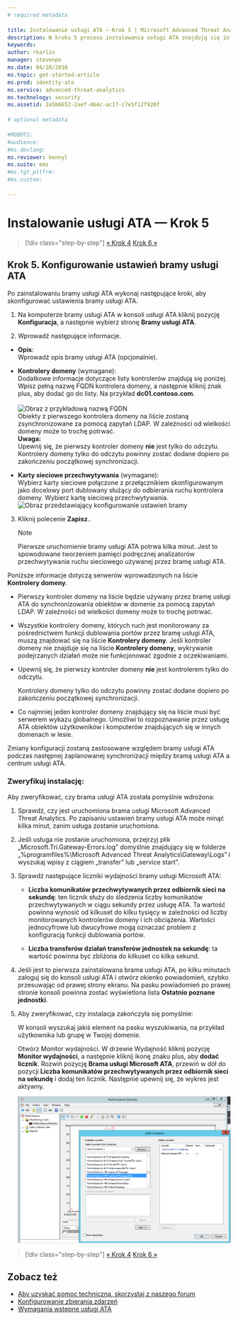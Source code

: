 ```yaml
---
# required metadata

title: Instalowanie usługi ATA — Krok 5 | Microsoft Advanced Threat Analytics
description: W kroku 5 procesu instalowania usługi ATA znajdują się informacje ułatwiające skonfigurowanie ustawień bramy usługi ATA.
keywords:
author: rkarlin
manager: stevenpo
ms.date: 04/28/2016
ms.topic: get-started-article
ms.prod: identity-ata
ms.service: advanced-threat-analytics
ms.technology: security
ms.assetid: 2a5b6652-2aef-464c-ac17-c7e5f12f920f

# optional metadata

#ROBOTS:
#audience:
#ms.devlang:
ms.reviewer: bennyl
ms.suite: ems
#ms.tgt_pltfrm:
#ms.custom:

---
```


# Instalowanie usługi ATA — Krok 5

>[!div class="step-by-step"]
[« Krok 4](install-ata-step4.md)
[Krok 6 »](install-ata-step6.md)


## Krok 5. Konfigurowanie ustawień bramy usługi ATA
Po zainstalowaniu bramy usługi ATA wykonaj następujące kroki, aby skonfigurować ustawienia bramy usługi ATA.

1.  Na komputerze bramy usługi ATA w konsoli usługi ATA kliknij pozycję **Konfiguracja**, a następnie wybierz stronę **Bramy usługi ATA**.

2.  Wprowadź następujące informacje.



  - **Opis**: <br>Wprowadź opis bramy usługi ATA (opcjonalnie).
  - **Kontrolery domeny** (wymagane): <br>Dodatkowe informacje dotyczące listy kontrolerów znajdują się poniżej.<br>Wpisz pełną nazwę FQDN kontrolera domeny, a następnie kliknij znak plus, aby dodać go do listy. Na przykład **dc01.contoso.com**.<br /><br />![Obraz z przykładową nazwą FQDN](media/ATAGWDomainController.png)<br>Obiekty z pierwszego kontrolera domeny na liście zostaną zsynchronizowane za pomocą zapytań LDAP. W zależności od wielkości domeny może to trochę potrwać.<br>
  **Uwaga:** <br>Upewnij się, że pierwszy kontroler domeny **nie** jest tylko do odczytu. Kontrolery domeny tylko do odczytu powinny zostać dodane dopiero po zakończeniu początkowej synchronizacji.<br>


 - **Karty sieciowe przechwytywania** (wymagane):<br>Wybierz karty sieciowe połączone z przełącznikiem skonfigurowanym jako docelowy port dublowany służący do odbierania ruchu kontrolera domeny. Wybierz kartę sieciową przechwytywania.
    ![Obraz przedstawiający konfigurowanie ustawień bramy](media/ATA-Config-GW-Settings.jpg)

3.  Kliknij polecenie **Zapisz**..

    > [!NOTE]
    > Pierwsze uruchomienie bramy usługi ATA potrwa kilka minut. Jest to spowodowane tworzeniem pamięci podręcznej analizatorów przechwytywania ruchu sieciowego używanej przez bramę usługi ATA.

Poniższe informacje dotyczą serwerów wprowadzonych na liście **Kontrolery domeny**.

-   Pierwszy kontroler domeny na liście będzie używany przez bramę usługi ATA do synchronizowania obiektów w domenie za pomocą zapytań LDAP. W zależności od wielkości domeny może to trochę potrwać.

-   Wszystkie kontrolery domeny, których ruch jest monitorowany za pośrednictwem funkcji dublowania portów przez bramę usługi ATA, muszą znajdować się na liście **Kontrolery domeny**. Jeśli kontroler domeny nie znajduje się na liście **Kontrolery domeny**, wykrywanie podejrzanych działań może nie funkcjonować zgodnie z oczekiwaniami.

-   Upewnij się, że pierwszy kontroler domeny **nie** jest kontrolerem tylko do odczytu.

    Kontrolery domeny tylko do odczytu powinny zostać dodane dopiero po zakończeniu początkowej synchronizacji.

-   Co najmniej jeden kontroler domeny znajdujący się na liście musi być serwerem wykazu globalnego. Umożliwi to rozpoznawanie przez usługę ATA obiektów użytkowników i komputerów znajdujących się w innych domenach w lesie.

Zmiany konfiguracji zostaną zastosowane względem bramy usługi ATA podczas następnej zaplanowanej synchronizacji między bramą usługi ATA a centrum usługi ATA.

### Zweryfikuj instalację:
Aby zweryfikować, czy brama usługi ATA została pomyślnie wdrożona:

1.  Sprawdź, czy jest uruchomiona brama usługi Microsoft Advanced Threat Analytics. Po zapisaniu ustawień bramy usługi ATA może minąć kilka minut, zanim usługa zostanie uruchomiona.

2.  Jeśli usługa nie zostanie uruchomiona, przejrzyj plik „Microsoft.Tri.Gateway-Errors.log” domyślnie znajdujący się w folderze „%programfiles%\Microsoft Advanced Threat Analytics\Gateway\Logs” i wyszukaj wpisy z ciągiem „transfer” lub „service start”.

3.  Sprawdź następujące liczniki wydajności bramy usługi Microsoft ATA:

    -   **Liczba komunikatów przechwytywanych przez odbiornik sieci na sekundę**: ten licznik służy do śledzenia liczby komunikatów przechwytywanych w ciągu sekundy przez usługę ATA. Ta wartość powinna wynosić od kilkuset do kilku tysięcy w zależności od liczby monitorowanych kontrolerów domeny i ich obciążenia. Wartości jednocyfrowe lub dwucyfrowe mogą oznaczać problem z konfiguracją funkcji dublowania portów.

    -   **Liczba transferów działań transferów jednostek na sekundę**: ta wartość powinna być zbliżona do kilkuset co kilka sekund.

4.  Jeśli jest to pierwsza zainstalowana brama usługi ATA, po kilku minutach zaloguj się do konsoli usługi ATA i otwórz okienko powiadomień, szybko przesuwając od prawej strony ekranu. Na pasku powiadomień po prawej stronie konsoli powinna zostać wyświetlona lista **Ostatnio poznane jednostki**.

5.  Aby zweryfikować, czy instalacja zakończyła się pomyślnie:

    W konsoli wyszukaj jakiś element na pasku wyszukiwania, na przykład użytkownika lub grupę w Twojej domenie.

    Otwórz Monitor wydajności. W drzewie Wydajność kliknij pozycję **Monitor wydajności**, a następnie kliknij ikonę znaku plus, aby **dodać licznik**. Rozwiń pozycję **Brama usługi Microsoft ATA**, przewiń w dół do pozycji **Liczba komunikatów przechwytywanych przez odbiornik sieci na sekundę** i dodaj ten licznik. Następnie upewnij się, że wykres jest aktywny.

    ![Obraz przedstawiający dodawanie liczników wydajności](media/ATA-performance-monitoring-add-counters.png)


>[!div class="step-by-step"]
[« Krok 4](install-ata-step4.md)
[Krok 6 »](install-ata-step6.md)

## Zobacz też

- [Aby uzyskać pomoc techniczną, skorzystaj z naszego forum](https://social.technet.microsoft.com/Forums/security/en-US/home?forum=mata)
- [Konfigurowanie zbierania zdarzeń](/advanced-threat-analytics/plan-design/configure-event-collection)
- [Wymagania wstępne usługi ATA](/advanced-threat-analytics/plan-design/ata-prerequisites)


<!--HONumber=Apr16_HO4-->


